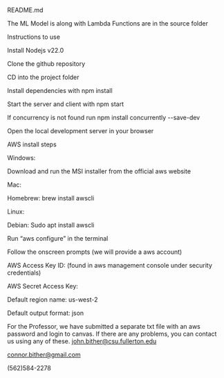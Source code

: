 README.md

The ML Model is along with Lambda Functions are in the source folder

Instructions to use

Install Nodejs v22.0

Clone the github repository

CD into the project folder

Install dependencies with npm install

Start the server and client with npm start

If concurrency is not found run npm install concurrently --save-dev

Open the local development server in your browser

AWS install steps

Windows:

Download and run the MSI installer from the official aws website

Mac:

Homebrew: brew install awscli

Linux:

Debian: Sudo apt install awscli

Run “aws configure” in the terminal

Follow the onscreen prompts (we will provide a aws account)

AWS Access Key ID: (found in aws management console under security credentials)

AWS Secret Access Key:

Default region name: us-west-2

Default output format: json

For the Professor, we have submitted a separate txt file with an aws password and login to canvas. If there are any problems, you can contact us using any of these.
john.bither@csu.fullerton.edu 

connor.bither@gmail.com 

(562)584-2278
